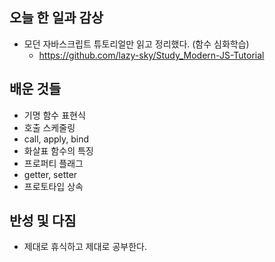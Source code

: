## 오늘 한 일과 감상
- 모던 자바스크립트 튜토리얼만 읽고 정리했다. (함수 심화학습)
  - https://github.com/lazy-sky/Study_Modern-JS-Tutorial

## 배운 것들
- 기명 함수 표현식
- 호출 스케줄링
- call, apply, bind
- 화살표 함수의 특징
- 프로퍼티 플래그
- getter, setter
- 프로토타입 상속

## 반성 및 다짐

- 제대로 휴식하고 제대로 공부한다.

